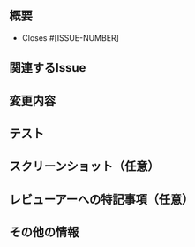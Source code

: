 ## 概要
[comment]: <> ([プルリクエストの概要、対象のIssue番号をここに記入してください])

- Closes #[ISSUE-NUMBER]

## 関連するIssue
[comment]: <> ([関連するIssue番号やリンクをここに記入してください])

## 変更内容
[comment]: <> ([このプルリクエストで行われる具体的な変更内容をここに記入してください])

## テスト
[comment]: <> ([変更内容をテストする方法やテストケースをここに記入してください])

## スクリーンショット（任意）
[comment]: <> ([変更内容を示すスクリーンショットがあればここに追加してください])

## レビューアーへの特記事項（任意）
[comment]: <> ([特にレビューアーに伝えたい内容や注意点があればここに記入してください])

## その他の情報
[comment]: <> ([追加の情報や関連するリンク、参考資料などがあればここに記入してください])

